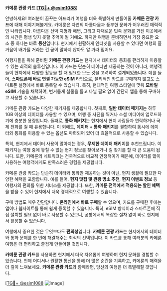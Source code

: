 **카메룬 관광 카드 [[TG💪+ @esim1088](https://t.me/s/esim1088)]**

안녕하세요! 여러분이 꿈꾸는 아프리카 여행을 더욱 특별하게 만들어줄 **카메룬 관광 카드**에 대해 이야기해볼게요. 카메룬은 자연의 아름다움과 풍부한 문화가 어우러진 매력적인 나라입니다. 아름다운 산악 지형과 해변, 그리고 다채로운 민족 문화를 가진 이곳에서의 시간은 평생 잊지 못할 추억이 될 거예요. 하지만 여행을 준비하면서 가장 중요한 요소 중 하나는 바로 **통신**입니다. 현지에서 원활하게 인터넷을 사용할 수 있다면 여행의 즐거움이 배가될 거라는 건 굳이 말하지 않아도 알 거라 믿어요.

여행자들을 위해 준비된 **카메룬 관광 카드**는 현지에서 데이터와 통화를 편리하게 이용할 수 있는 최적의 솔루션입니다. 이 카드는 단순히 데이터만 제공하는 것이 아니라, 여행객들이 현지에서 다양한 활동을 할 때 필요한 모든 것을 고려하여 설계되었습니다. 예를 들어, **스마트폰에 바로 연결 가능한 eSIM** 타입으로, 물리적인 카드를 구매하지 않고도 스마트폰 설정에서 바로 등록할 수 있습니다. 특히, 현대적인 여행 스타일에 맞춰 **모바일 eSIM** 기술을 채택하여, 번거롭게 실물을 들고 다닐 필요 없이 간단히 앱을 통해 구매하고 사용할 수 있습니다.

카메룬 관광 카드는 다양한 패키지를 제공합니다. 첫째로, **일반 데이터 패키지**는 하루 1GB 이상의 데이터를 사용할 수 있으며, 여행 중 사진을 찍거나 소셜 미디어에 업로드하기에 충분한 용량입니다. 둘째로, **통화 패키지**는 현지에서 현지 사람들과 연락하거나 국제 전화를 걸 때 유용합니다. 이 외에도, **데이터 + 통화 패키지**를 결합하여 동시에 데이터와 통화를 이용할 수 있는 옵션도 마련되어 있어 더 효율적으로 사용할 수 있습니다.

특히, 현지에서 데이터 사용이 많아지는 경우, **무제한 데이터 패키지**를 추천드립니다. 이 패키지는 여행 중에 놓칠 수 없는 현지 정보를 찾아보거나 길 찾기를 할 때 큰 도움이 됩니다. 또한, 카메룬의 네트워크는 전국적으로 비교적 안정적이기 때문에, 데이터를 많이 사용하는 여행객에게도 만족스러운 경험을 제공합니다.

카메룬 관광 카드는 단순히 데이터와 통화만 제공하는 것이 아닌, 현지 생활에 필요한 다양한 혜택을 포함합니다. 예를 들어, **현지 맛집 및 관광 명소 추천**, **현지 이벤트 정보** 등 여행자의 편의를 위한 서비스를 제공합니다. 또한, **카메룬 전역에서 적용되는 할인 혜택**을 받을 수 있어 현지에서 더욱 경제적으로 여행할 수 있습니다.

구매 방법도 매우 간단합니다. **온라인에서 바로 구매**할 수 있으며, 카드를 구매한 후에는 앱이나 웹사이트를 통해 쉽게 등록할 수 있습니다. 특히, eSIM 방식이라 스마트폰에 직접 설치할 필요 없이 바로 사용할 수 있으니, 공항에서의 복잡한 절차 없이 바로 현지에서 활용할 수 있습니다.

여행에서 중요한 것은 무엇보다도 **편의성**입니다. **카메룬 관광 카드**는 현지에서의 데이터와 통화 문제를 한 번에 해결해주는 최적의 선택입니다. 이 카드를 통해 여러분의 카메룬 여행은 더 편리하고 즐겁게 만들어질 것입니다.

**카메룬 관광 카드**를 사용하면 현지에서 더욱 자유롭게 여행하며 현지 문화를 경험할 수 있습니다. 언제 어디서나 원활한 통신을 통해 더 많은 순간을 기록하고, 카메룬의 매력을 더 깊이 느껴보세요. **카메룬 관광 카드**와 함께라면, 당신의 여행은 더 특별해질 것입니다.

[[TG💪+ @esim1088](https://t.me/s/esim1088) ![Image](https://i.postimg.cc/Y0z9fWf4/image.png)]